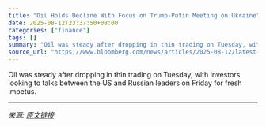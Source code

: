 ```yaml
---
title: "Oil Holds Decline With Focus on Trump-Putin Meeting on Ukraine"
date: 2025-08-12T23:37:50+08:00
categories: ["finance"]
tags: []
summary: "Oil was steady after dropping in thin trading on Tuesday, with investors looking to talks between the US and Russian leaders on Friday for fresh impetus."
source_url: "https://www.bloomberg.com/news/articles/2025-08-12/latest-oil-market-news-and-analysis-for-august-13"
---
```


Oil was steady after dropping in thin trading on Tuesday, with investors looking to talks between the US and Russian leaders on Friday for fresh impetus.

---

*来源: [原文链接](https://www.bloomberg.com/news/articles/2025-08-12/latest-oil-market-news-and-analysis-for-august-13)*
